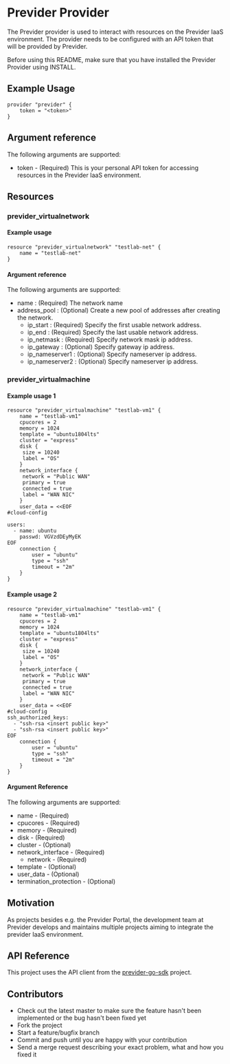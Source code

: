 # Previder Provider

The Previder provider is used to interact with resources on the Previder IaaS environment. 
The provider needs to be configured with an API token that will be provided by Previder.

Before using this README, make sure that you have installed the Previder Provider using INSTALL.

## Example Usage 
```
provider "previder" {
    token = "<token>"
}
```
## Argument reference
The following arguments are supported:
- token - (Required) This is your personal API token for accessing resources in the Previder IaaS environment.


## Resources
### previder_virtualnetwork

#### Example usage
```
resource "previder_virtualnetwork" "testlab-net" {
    name = "testlab-net"
}
```
#### Argument reference

The following arguments are supported:
- name : (Required) The network name
- address_pool : (Optional) Create a new pool of addresses after creating the network. 
    - ip_start : (Required) Specify the first usable network address.
    - ip_end : (Required) Specify the last usable network address.
    - ip_netmask : (Required)  Specify network mask ip address.
    - ip_gateway : (Optional) Specify gateway ip address.
    - ip_nameserver1 : (Optional) Specify nameserver ip address.
    - ip_nameserver2 : (Optional) Specify nameserver ip address. 


### previder_virtualmachine
#### Example usage 1
```
resource "previder_virtualmachine" "testlab-vm1" {
    name = "testlab-vm1"
    cpucores = 2
    memory = 1024
    template = "ubuntu1804lts"
    cluster = "express"
    disk {
     size = 10240
     label = "OS"
    }
    network_interface {
     network = "Public WAN"
	 primary = true
	 connected = true
	 label = "WAN NIC"
    }
    user_data = <<EOF
#cloud-config

users:
  - name: ubuntu
    passwd: VGVzdDEyMyEK
EOF
    connection {
        user = "ubuntu"
        type = "ssh"
        timeout = "2m"
    }
}
```

#### Example usage 2
```
resource "previder_virtualmachine" "testlab-vm1" {
    name = "testlab-vm1"
    cpucores = 2
    memory = 1024
    template = "ubuntu1804lts"
    cluster = "express"
    disk {
     size = 10240
     label = "OS"
    }
    network_interface {
     network = "Public WAN"
	 primary = true
	 connected = true
	 label = "WAN NIC"
    }
	user_data = <<EOF
#cloud-config
ssh_authorized_keys:
  - "ssh-rsa <insert public key>"
  - "ssh-rsa <insert public key>"
EOF
    connection {
        user = "ubuntu"
        type = "ssh"
        timeout = "2m"
    }
}
```

#### Argument Reference
The following arguments are supported:
- name - (Required) 
- cpucores - (Required)
- memory - (Required)
- disk - (Required)
- cluster - (Optional)
- network_interface - (Required)
    - network - (Required)
- template - (Optional)
- user_data - (Optional)
- termination_protection - (Optional)

## Motivation

As projects besides e.g. the Previder Portal, the development team at Previder develops and maintains multiple projects aiming to integrate the previder IaaS environment.

## API Reference

This project uses the API client from the [previder-go-sdk](https://github.com/previder/previder-go-sdk) project.

## Contributors

* Check out the latest master to make sure the feature hasn't been implemented or the bug hasn't been fixed yet
* Fork the project
* Start a feature/bugfix branch
* Commit and push until you are happy with your contribution
* Send a merge request describing your exact problem, what and how you fixed it

